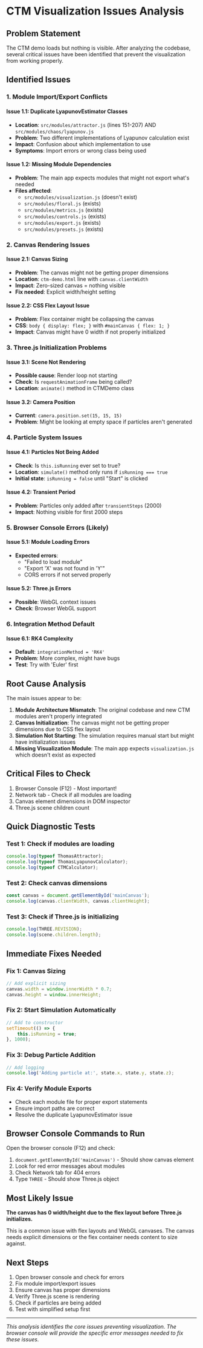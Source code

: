 # CTM Visualization Issues Analysis

## Problem Statement
The CTM demo loads but nothing is visible. After analyzing the codebase, several critical issues have been identified that prevent the visualization from working properly.

## Identified Issues

### 1. Module Import/Export Conflicts

#### Issue 1.1: Duplicate LyapunovEstimator Classes
- **Location**: `src/modules/attractor.js` (lines 151-207) AND `src/modules/chaos/lyapunov.js`
- **Problem**: Two different implementations of Lyapunov calculation exist
- **Impact**: Confusion about which implementation to use
- **Symptoms**: Import errors or wrong class being used

#### Issue 1.2: Missing Module Dependencies
- **Problem**: The main app expects modules that might not export what's needed
- **Files affected**: 
  - `src/modules/visualization.js` (doesn't exist)
  - `src/modules/floral.js` (exists)
  - `src/modules/metrics.js` (exists)
  - `src/modules/controls.js` (exists)
  - `src/modules/export.js` (exists)
  - `src/modules/presets.js` (exists)

### 2. Canvas Rendering Issues

#### Issue 2.1: Canvas Sizing
- **Problem**: The canvas might not be getting proper dimensions
- **Location**: `ctm-demo.html` line with `canvas.clientWidth`
- **Impact**: Zero-sized canvas = nothing visible
- **Fix needed**: Explicit width/height setting

#### Issue 2.2: CSS Flex Layout Issue
- **Problem**: Flex container might be collapsing the canvas
- **CSS**: `body { display: flex; }` with `#mainCanvas { flex: 1; }`
- **Impact**: Canvas might have 0 width if not properly initialized

### 3. Three.js Initialization Problems

#### Issue 3.1: Scene Not Rendering
- **Possible cause**: Render loop not starting
- **Check**: Is `requestAnimationFrame` being called?
- **Location**: `animate()` method in CTMDemo class

#### Issue 3.2: Camera Position
- **Current**: `camera.position.set(15, 15, 15)`
- **Problem**: Might be looking at empty space if particles aren't generated

### 4. Particle System Issues

#### Issue 4.1: Particles Not Being Added
- **Check**: Is `this.isRunning` ever set to true?
- **Location**: `simulate()` method only runs if `isRunning === true`
- **Initial state**: `isRunning = false` until "Start" is clicked

#### Issue 4.2: Transient Period
- **Problem**: Particles only added after `transientSteps` (2000)
- **Impact**: Nothing visible for first 2000 steps

### 5. Browser Console Errors (Likely)

#### Issue 5.1: Module Loading Errors
- **Expected errors**: 
  - "Failed to load module"
  - "Export 'X' was not found in 'Y'"
  - CORS errors if not served properly

#### Issue 5.2: Three.js Errors
- **Possible**: WebGL context issues
- **Check**: Browser WebGL support

### 6. Integration Method Default

#### Issue 6.1: RK4 Complexity
- **Default**: `integrationMethod = 'RK4'`
- **Problem**: More complex, might have bugs
- **Test**: Try with 'Euler' first

## Root Cause Analysis

The main issues appear to be:

1. **Module Architecture Mismatch**: The original codebase and new CTM modules aren't properly integrated
2. **Canvas Initialization**: The canvas might not be getting proper dimensions due to CSS flex layout
3. **Simulation Not Starting**: The simulation requires manual start but might have initialization issues
4. **Missing Visualization Module**: The main app expects `visualization.js` which doesn't exist as expected

## Critical Files to Check

1. Browser Console (F12) - Most important!
2. Network tab - Check if all modules are loading
3. Canvas element dimensions in DOM inspector
4. Three.js scene children count

## Quick Diagnostic Tests

### Test 1: Check if modules are loading
```javascript
console.log(typeof ThomasAttractor);
console.log(typeof ThomasLyapunovCalculator);
console.log(typeof CTMCalculator);
```

### Test 2: Check canvas dimensions
```javascript
const canvas = document.getElementById('mainCanvas');
console.log(canvas.clientWidth, canvas.clientHeight);
```

### Test 3: Check if Three.js is initializing
```javascript
console.log(THREE.REVISION);
console.log(scene.children.length);
```

## Immediate Fixes Needed

### Fix 1: Canvas Sizing
```javascript
// Add explicit sizing
canvas.width = window.innerWidth * 0.7;
canvas.height = window.innerHeight;
```

### Fix 2: Start Simulation Automatically
```javascript
// Add to constructor
setTimeout(() => {
    this.isRunning = true;
}, 1000);
```

### Fix 3: Debug Particle Addition
```javascript
// Add logging
console.log('Adding particle at:', state.x, state.y, state.z);
```

### Fix 4: Verify Module Exports
- Check each module file for proper export statements
- Ensure import paths are correct
- Resolve the duplicate LyapunovEstimator issue

## Browser Console Commands to Run

Open the browser console (F12) and check:

1. `document.getElementById('mainCanvas')` - Should show canvas element
2. Look for red error messages about modules
3. Check Network tab for 404 errors
4. Type `THREE` - Should show Three.js object

## Most Likely Issue

**The canvas has 0 width/height due to the flex layout before Three.js initializes.**

This is a common issue with flex layouts and WebGL canvases. The canvas needs explicit dimensions or the flex container needs content to size against.

## Next Steps

1. Open browser console and check for errors
2. Fix module import/export issues
3. Ensure canvas has proper dimensions
4. Verify Three.js scene is rendering
5. Check if particles are being added
6. Test with simplified setup first

---

*This analysis identifies the core issues preventing visualization. The browser console will provide the specific error messages needed to fix these issues.*